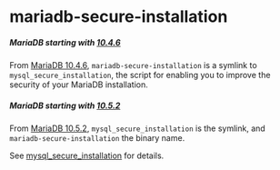 # mariadb-secure-installation

##### MariaDB starting with [10.4.6](/kb/en/mariadb-1046-release-notes/)

From [MariaDB 10.4.6](/kb/en/mariadb-1046-release-notes/), `mariadb-secure-installation` is a symlink to `mysql_secure_installation`, the script for enabling you to improve the security of your MariaDB installation.

##### MariaDB starting with [10.5.2](/kb/en/mariadb-1052-release-notes/)

From [MariaDB 10.5.2](/kb/en/mariadb-1052-release-notes/), `mysql_secure_installation` is the symlink, and `mariadb-secure-installation` the binary name.

See [mysql_secure_installation](/clients-utilities/mysql_secure_installation) for details.